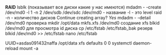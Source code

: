**RAID**
lsblk (показывает все диски какие у нас имеются)
mdadm - -create /dev/md0 -l 1 -n 2 /dev/sdb /dev/sdc
  /dev/md0 - название
  -l - это level raid 
  -n - количество дисков 
Continue creating array? _Yes_
mdadm  - -detail /dev/md0 проверка
mkdir /opt/data
mkfs.xfs /dev/md0 создание xfs 
blkid /dev/md0 для просмотра id диска
cp /etc/fstab /etc/fstab_bak резерв
blkid /dev/md0 >> /etc/fstab
nano /etc/fstab

UUID=asdas091432naffa  /opt/data	xfs	defaults	0 0
systemctl daemon-reload
mount -a
